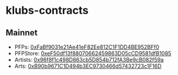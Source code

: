 # klubs-contracts

## Mainnet
- PFPs: [0xFaBf9031e21Ae41eF82Ee812C1F1DD4BE952BFf0](https://scope.klaytn.com/account/0xFaBf9031e21Ae41eF82Ee812C1F1DD4BE952BFf0)
- PFPStore: [0xeF50df13f88070662459863D05cCD9581dfB1085](https://scope.klaytn.com/account/0xeF50df13f88070662459863D05cCD9581dfB1085)
- Artists: [0x96f8f1c498D863cb5D854b712fA3Be9cB082f59a](https://scope.klaytn.com/account/0x96f8f1c498D863cb5D854b712fA3Be9cB082f59a)
- Arts: [0xB90b9671C1D494b3EC9730466d57432723c1F16D](https://scope.klaytn.com/token/0xB90b9671C1D494b3EC9730466d57432723c1F16D)